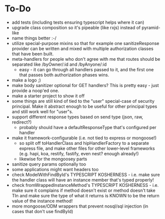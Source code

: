 
# To-Do

- add tests (including tests ensuring typescript helps where it can)
- upgrade class composition so it's pipeable (like rxjs) instead of pyramid-like
- name things better :-/
- utilize special-purpose mixins so that for example one sanitizeResponse provider can be written and mixed with
multiple authorization classes that have been built.
- meta-handlers for people who don't agree with me that routes should be separated like /byOwner/:id and /byAnyone/:id
  - easy - it can go through all handlers passed to it, and the first one that passes both authorization phases wins.
- make a logo ;)
- make body sanitizer optional for GET handlers?  This is pretty easy - just provide a noop'ed one.
- make a starter project to show it off
- some things are still kind of tied to the "user" special-case of security principal.  Make it abstract enough to
be useful for other principal types and still work well for "user"s.
- support different response types based on send type (json, raw, redirect?)
  - probably should have a defaultResponseType that's configured per handler
- make it framework-configurable (i.e. not tied to express or mongoose!)
  - so split off toHandlerClass and hipHandlerFactory to a separate express file, and make other files for other
lower-level frameworks (e.g. hapi, koa, restify, fastify, even nest? enough already!)
  - likewise for the mongoosey parts
- sanitize query params optionally too
- some applications might want headers too
- check ModelWithFindById's TYPESCRIPT KOSHERNESS - i.e. make sure the handler class will have an instance member
that's typed properly!
- check fromWrappedInstanceMethod's TYPESCRIPT KOSHERNESS - i.e. make sure it complains if method doesn't
exist or method doesn't take TIn and make sure the type of what it returns is KNOWN to be the return value
of the instance method!
- more mongoose/ODM wrappers that prevent nosql/sql injection (in cases that don't use findById)